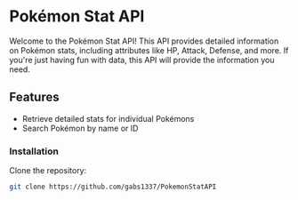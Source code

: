 # Pokémon Stat API

Welcome to the Pokémon Stat API! This API provides detailed information on Pokémon stats, including attributes like HP, Attack, Defense, and more. If you're just having fun with data, this API will provide the information you need.

## Features

- Retrieve detailed stats for individual Pokémons
- Search Pokémon by name or ID

### Installation

Clone the repository:

```bash
git clone https://github.com/gabs1337/PokemonStatAPI
